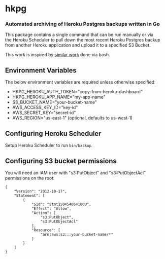 # hkpg
### Automated archiving of Heroku Postgres backups written in Go

This package contains a single command that can be run manually or via the
Heroku Scheduler to pull down the most recent Heroku Postgres backup from
another Heroku application and upload it to a specified S3 Bucket.

This work is inspired by [similar
work](https://github.com/kbaum/heroku-database-backups) done via bash.

## Environment Variables

The below environment variables are required unless otherwise specified:

* HKPG_HEROKU_AUTH_TOKEN="copy-from-heroku-dashboard"
* HKPG_HEROKU_APP_NAME="my-app-name"
* S3_BUCKET_NAME="your-bucket-name"
* AWS_ACCESS_KEY_ID="key-id"
* AWS_SECRET_KEY="secret-id"
* AWS_REGION="us-east-1" (optional, defaults to us-west-1)

## Configuring Heroku Scheduler

Setup Heroku Scheduler to run `bin/backup`.

## Configuring S3 bucket permissions

You will need an IAM user with "s3:PutObject" and "s3:PutObjectAcl" permissions
on the root:

```
{
    "Version": "2012-10-17",
    "Statement": [
        {
            "Sid": "Stmt1504540641000",
            "Effect": "Allow",
            "Action": [
                "s3:PutObject",
                "s3:PutObjectAcl"
            ],
            "Resource": [
                "arn:aws:s3:::your-bucket-name/*"
            ]
        }
    ]
}
```
